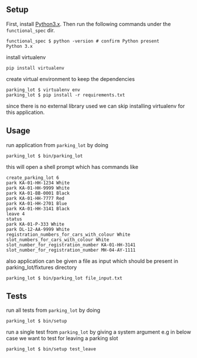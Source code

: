 ## Setup

First, install [Python3.x](https://www.python.org/downloads/). Then run the following commands under the `functional_spec` dir.

```
functional_spec $ python -version # confirm Python present
Python 3.x

```
install virtualenv
```
pip install virtualenv
```
create virtual environment to keep the dependencies
```
parking_lot $ virtualenv env
parking_lot $ pip install -r requirements.txt

```
since there is no external library used we can skip installing virtualenv
for this application. 

## Usage

run application from `parking_lot` by doing


```
parking_lot $ bin/parking_lot
```
this will open a shell prompt which has commands like

```
create_parking_lot 6
park KA-01-HH-1234 White
park KA-01-HH-9999 White
park KA-01-BB-0001 Black
park KA-01-HH-7777 Red
park KA-01-HH-2701 Blue
park KA-01-HH-3141 Black
leave 4
status
park KA-01-P-333 White
park DL-12-AA-9999 White
registration_numbers_for_cars_with_colour White
slot_numbers_for_cars_with_colour White
slot_number_for_registration_number KA-01-HH-3141
slot_number_for_registration_number MH-04-AY-1111
```
also application can be given a file as input which should be present
 in parking_lot/fixtures directory
 
 ```
parking_lot $ bin/parking_lot file_input.txt
```


## Tests


run all tests from `parking_lot` by doing
```
parking_lot $ bin/setup
```

run a single test from `parking_lot` by giving a system argument 
e.g in below case we want to test for leaving a parking slot

```
parking_lot $ bin/setup test_leave
```

